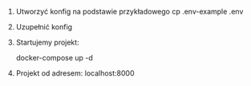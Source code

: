 
1. Utworzyć konfig na podstawie przykładowego cp .env-example .env
2. Uzupełnić konfig
3. Startujemy projekt: 

	docker-compose up -d
4. Projekt od adresem: localhost:8000
